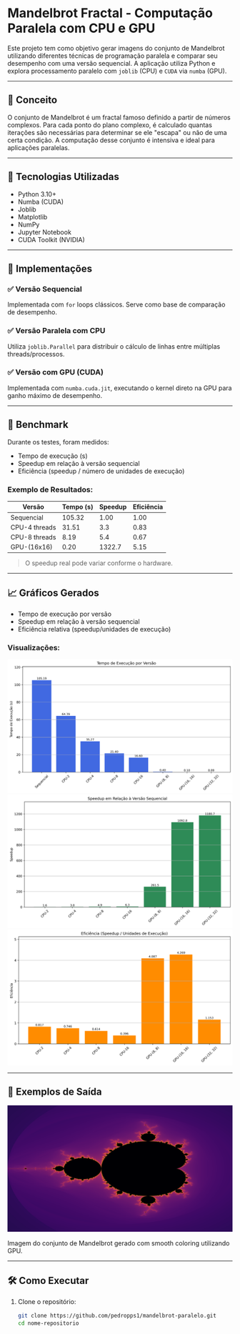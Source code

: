 # Mandelbrot Fractal - Computação Paralela com CPU e GPU

Este projeto tem como objetivo gerar imagens do conjunto de Mandelbrot utilizando diferentes técnicas de programação paralela e comparar seu desempenho com uma versão sequencial. A aplicação utiliza Python e explora processamento paralelo com `joblib` (CPU) e `CUDA` via `numba` (GPU).

---

## 🧠 Conceito

O conjunto de Mandelbrot é um fractal famoso definido a partir de números complexos. Para cada ponto do plano complexo, é calculado quantas iterações são necessárias para determinar se ele "escapa" ou não de uma certa condição. A computação desse conjunto é intensiva e ideal para aplicações paralelas.

---

## 🚀 Tecnologias Utilizadas

- Python 3.10+
- Numba (CUDA)
- Joblib
- Matplotlib
- NumPy
- Jupyter Notebook
- CUDA Toolkit (NVIDIA)

---

## 🧩 Implementações

### ✅ Versão Sequencial
Implementada com `for` loops clássicos. Serve como base de comparação de desempenho.

### ✅ Versão Paralela com CPU
Utiliza `joblib.Parallel` para distribuir o cálculo de linhas entre múltiplas threads/processos.

### ✅ Versão com GPU (CUDA)
Implementada com `numba.cuda.jit`, executando o kernel direto na GPU para ganho máximo de desempenho.

---

## 🧪 Benchmark

Durante os testes, foram medidos:

- Tempo de execução (s)
- Speedup em relação à versão sequencial
- Eficiência (speedup / número de unidades de execução)

### Exemplo de Resultados:

| Versão         | Tempo (s) | Speedup | Eficiência |
|----------------|-----------|---------|------------|
| Sequencial     | 105.32    | 1.00    | 1.00       |
| CPU-4 threads  | 31.51     | 3.3     | 0.83       |
| CPU-8 threads  | 8.19      | 5.4     | 0.67       |
| GPU-(16x16)    | 0.20      | 1322.7  | 5.15       |

> O speedup real pode variar conforme o hardware.

---

## 📈 Gráficos Gerados

- Tempo de execução por versão
- Speedup em relação à versão sequencial
- Eficiência relativa (speedup/unidades de execução)

### Visualizações:

![Tempo de Execução](MandelbrotSet/benchmark_tempo_execucao.png)
![Speedup](MandelbrotSet/benchmark_speedup.png)
![Eficiência](MandelbrotSet/benchmark_eficiencia.png)

---

## 📸 Exemplos de Saída

![GPU Output](MandelbrotSet/mandelbrot_gpu_4k.png)

Imagem do conjunto de Mandelbrot gerado com smooth coloring utilizando GPU.

---

## 🛠️ Como Executar

1. Clone o repositório:
   ```bash
   git clone https://github.com/pedropps1/mandelbrot-paralelo.git
   cd nome-repositorio
